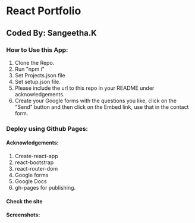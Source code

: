 #  React Portfolio
## Coded By: Sangeetha.K

### How to Use this App:
1. Clone the Repo.
2. Run "npm i"
3. Set Projects.json file
4. Set setup.json file.
5. Please include the url to this repo in your README under acknowledgements. 
6. Create your Google forms with the questions you like, click on the "Send" button and then click on the Embed link, use that in the contact form.


### Deploy using Github Pages:

#### Acknowledgements:
1. Create-react-app
2. react-bootstrap
3. react-router-dom
4. Google forms
5. Google Docs
6. gh-pages for publishing.

#### Check the site

#### Screenshots:



